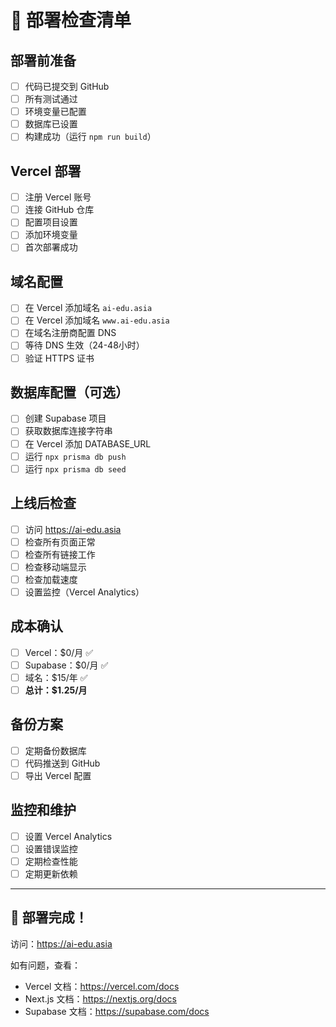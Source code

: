 # 🚀 部署检查清单

## 部署前准备

- [ ] 代码已提交到 GitHub
- [ ] 所有测试通过
- [ ] 环境变量已配置
- [ ] 数据库已设置
- [ ] 构建成功（运行 `npm run build`）

## Vercel 部署

- [ ] 注册 Vercel 账号
- [ ] 连接 GitHub 仓库
- [ ] 配置项目设置
- [ ] 添加环境变量
- [ ] 首次部署成功

## 域名配置

- [ ] 在 Vercel 添加域名 `ai-edu.asia`
- [ ] 在 Vercel 添加域名 `www.ai-edu.asia`
- [ ] 在域名注册商配置 DNS
- [ ] 等待 DNS 生效（24-48小时）
- [ ] 验证 HTTPS 证书

## 数据库配置（可选）

- [ ] 创建 Supabase 项目
- [ ] 获取数据库连接字符串
- [ ] 在 Vercel 添加 DATABASE_URL
- [ ] 运行 `npx prisma db push`
- [ ] 运行 `npx prisma db seed`

## 上线后检查

- [ ] 访问 https://ai-edu.asia
- [ ] 检查所有页面正常
- [ ] 检查所有链接工作
- [ ] 检查移动端显示
- [ ] 检查加载速度
- [ ] 设置监控（Vercel Analytics）

## 成本确认

- [ ] Vercel：$0/月 ✅
- [ ] Supabase：$0/月 ✅
- [ ] 域名：$15/年 ✅
- [ ] **总计：$1.25/月**

## 备份方案

- [ ] 定期备份数据库
- [ ] 代码推送到 GitHub
- [ ] 导出 Vercel 配置

## 监控和维护

- [ ] 设置 Vercel Analytics
- [ ] 设置错误监控
- [ ] 定期检查性能
- [ ] 定期更新依赖

---

## 🎉 部署完成！

访问：https://ai-edu.asia

如有问题，查看：
- Vercel 文档：https://vercel.com/docs
- Next.js 文档：https://nextjs.org/docs
- Supabase 文档：https://supabase.com/docs
